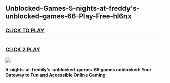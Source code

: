 
## Unblocked-Games-5-nights-at-freddy's-unblocked-games-66-Play-Free-hl6nx
<h3>
<a href="https://premium76.site?title=5-nights-at-freddy's-unblocked-games-66&ref=10A">CLICK TO PLAY</a></h3>
<hr>

<h3>
<a href="https://premium76.site?title=5-nights-at-freddy's-unblocked-games-66&ref=10A">CLICK 2 PLAY</a>
  
</h3>

<a href="https://premium76.site?title=5-nights-at-freddy's-unblocked-games-66&ref=10A"><img src="https://clearcache.store/games.png"></a>


**5-nights-at-freddy's-unblocked-games-66 games unblocked: Your Gateway to Fun and Accessible Online Gaming**
